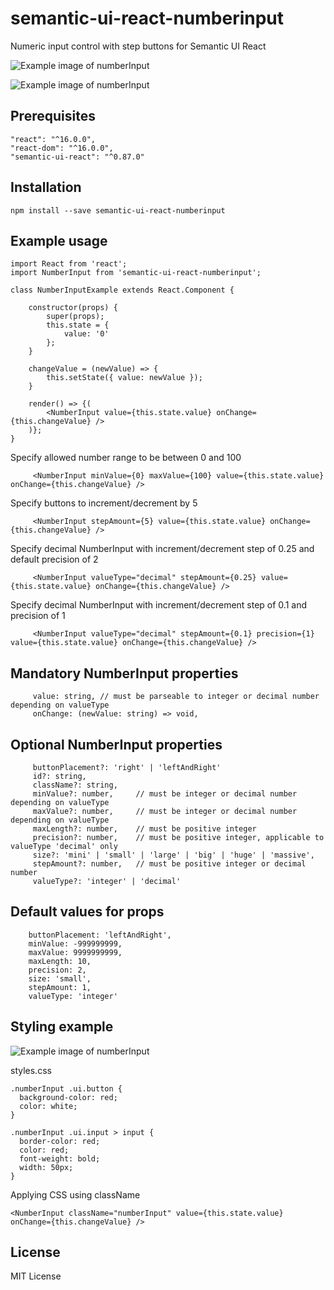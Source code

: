 # semantic-ui-react-numberinput
Numeric input control with step buttons for Semantic UI React

![Example image of numberInput](https://raw.githubusercontent.com/pksilen/semantic-ui-react-numberinput/master/example/number_input.png)

![Example image of numberInput](https://raw.githubusercontent.com/pksilen/semantic-ui-react-numberinput/master/example/right_buttons_number_input.png)

## Prerequisites
    "react": "^16.0.0",
    "react-dom": "^16.0.0",
    "semantic-ui-react": "^0.87.0"

## Installation
    npm install --save semantic-ui-react-numberinput
    
## Example usage
    import React from 'react';
    import NumberInput from 'semantic-ui-react-numberinput';
    
    class NumberInputExample extends React.Component {

        constructor(props) {
            super(props);
            this.state = {
                value: '0'
            };
        }
        
        changeValue = (newValue) => {
            this.setState({ value: newValue });
        }
       
        render() => {(
            <NumberInput value={this.state.value} onChange={this.changeValue} />
        )};
    }
    
   Specify allowed number range to be between 0 and 100
         
         <NumberInput minValue={0} maxValue={100} value={this.state.value} onChange={this.changeValue} />
         
   Specify buttons to increment/decrement by 5 
                  
         <NumberInput stepAmount={5} value={this.state.value} onChange={this.changeValue} />
         
   Specify decimal NumberInput with increment/decrement step of 0.25 and default precision of 2 
                   
         <NumberInput valueType="decimal" stepAmount={0.25} value={this.state.value} onChange={this.changeValue} />
          
   Specify decimal NumberInput with increment/decrement step of 0.1 and precision of 1 
                     
         <NumberInput valueType="decimal" stepAmount={0.1} precision={1} value={this.state.value} onChange={this.changeValue} />

## Mandatory NumberInput properties      
         value: string, // must be parseable to integer or decimal number depending on valueType
         onChange: (newValue: string) => void,
         
## Optional NumberInput properties
         buttonPlacement?: 'right' | 'leftAndRight'
         id?: string,
         className?: string,
         minValue?: number,     // must be integer or decimal number depending on valueType
         maxValue?: number,     // must be integer or decimal number depending on valueType
         maxLength?: number,    // must be positive integer
         precision?: number,    // must be positive integer, applicable to valueType 'decimal' only
         size?: 'mini' | 'small' | 'large' | 'big' | 'huge' | 'massive',
         stepAmount?: number,   // must be positive integer or decimal number
         valueType?: 'integer' | 'decimal'
         
## Default values for props
        buttonPlacement: 'leftAndRight',
        minValue: -999999999,
        maxValue: 9999999999,
        maxLength: 10,
        precision: 2,
        size: 'small',
        stepAmount: 1,
        valueType: 'integer'
        
## Styling example
![Example image of numberInput](https://raw.githubusercontent.com/pksilen/semantic-ui-react-numberinput/master/example/styled_number_input.png)

   styles.css
   
    .numberInput .ui.button {
      background-color: red;
      color: white;
    }
    
    .numberInput .ui.input > input {
      border-color: red;
      color: red;
      font-weight: bold;
      width: 50px;
    }
    
   Applying CSS using className
   
    <NumberInput className="numberInput" value={this.state.value} onChange={this.changeValue} />
    
## License
MIT License

